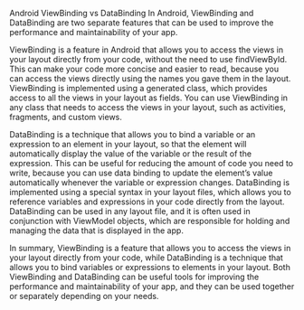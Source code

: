 Android ViewBinding vs DataBinding
In Android, ViewBinding and DataBinding are two separate features that can be used to improve the performance and maintainability of your app.

ViewBinding is a feature in Android that allows you to access the views in your layout directly from your code, without the need to use findViewById. This can make your code more concise and easier to read, because you can access the views directly using the names you gave them in the layout. ViewBinding is implemented using a generated class, which provides access to all the views in your layout as fields. You can use ViewBinding in any class that needs to access the views in your layout, such as activities, fragments, and custom views.

DataBinding is a technique that allows you to bind a variable or an expression to an element in your layout, so that the element will automatically display the value of the variable or the result of the expression. This can be useful for reducing the amount of code you need to write, because you can use data binding to update the element’s value automatically whenever the variable or expression changes. DataBinding is implemented using a special syntax in your layout files, which allows you to reference variables and expressions in your code directly from the layout. DataBinding can be used in any layout file, and it is often used in conjunction with ViewModel objects, which are responsible for holding and managing the data that is displayed in the app.

In summary, ViewBinding is a feature that allows you to access the views in your layout directly from your code, while DataBinding is a technique that allows you to bind variables or expressions to elements in your layout. Both ViewBinding and DataBinding can be useful tools for improving the performance and maintainability of your app, and they can be used together or separately depending on your needs.
